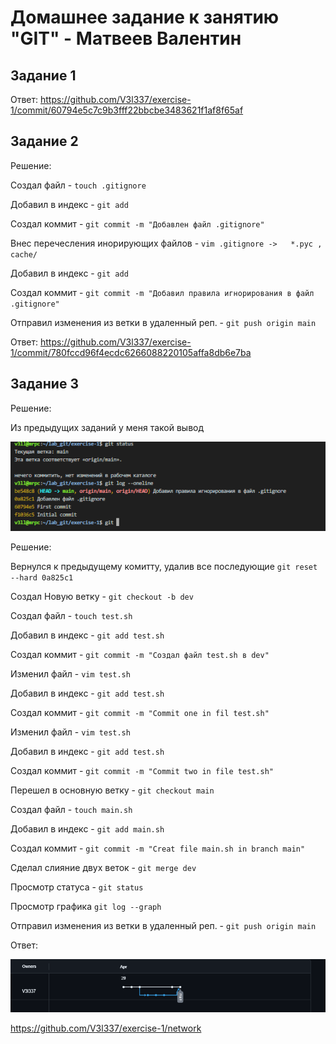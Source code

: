 # Домашнее задание к занятию "GIT" - Матвеев Валентин

## Задание 1
Ответ: <https://github.com/V3l337/exercise-1/commit/60794e5c7c9b3fff22bbcbe3483621f1af8f65af>

## Задание 2
Решение: 

Создал файл - `touch .gitignore`

Добавил в индекс - `git add`

Создал коммит - `git commit -m "Добавлен файл .gitignore"`

Внес перечесления инорирующих файлов - `vim .gitignore -> 	*.pyc , cache/`

Добавил в индекс - `git add`

Создал коммит - `git commit -m "Добавил правила игнорирования в файл .gitignore"`

Отправил изменения из ветки в удаленный реп. - `git push origin main`

Ответ: <https://github.com/V3l337/exercise-1/commit/780fccd96f4ecdc6266088220105affa8db6e7ba>

## Задание 3
Решение:

Из предыдущих заданий у меня такой вывод

![Скриншот-1](https://github.com/V3l337/exercise-1/blob/main/1.png)

Решение: 

Вернулся к предыдущему комитту, удалив все последующие `git reset --hard 0a825c1`

Создал Новую ветку - `git checkout -b dev`

Создал файл - `touch test.sh`

Добавил в индекс - `git add test.sh`

Создал коммит - `git commit -m "Создал файл test.sh в dev"`

Изменил файл - `vim test.sh`

Добавил в индекс - `git add test.sh` 

Создал коммит - `git commit -m "Commit one in fil test.sh"`

Изменил файл - `vim test.sh`

Добавил в индекс - `git add test.sh` 

Создал коммит - `git commit -m "Commit two in file test.sh"`

Перешел в основную ветку - `git checkout main`

Создал файл - `touch main.sh`

Добавил в индекс - `git add main.sh`

Создал коммит - `git commit -m "Creat file main.sh in branch main"`

Сделал слияние двух веток - `git merge dev`

Просмотр статуса - `git status`

Просмотр графика `git log --graph `

Отправил изменения из ветки в удаленный реп. - `git push origin main `

Ответ: 

![Скриншот-1](https://github.com/V3l337/exercise-1/blob/main/2.png)

<https://github.com/V3l337/exercise-1/network>
